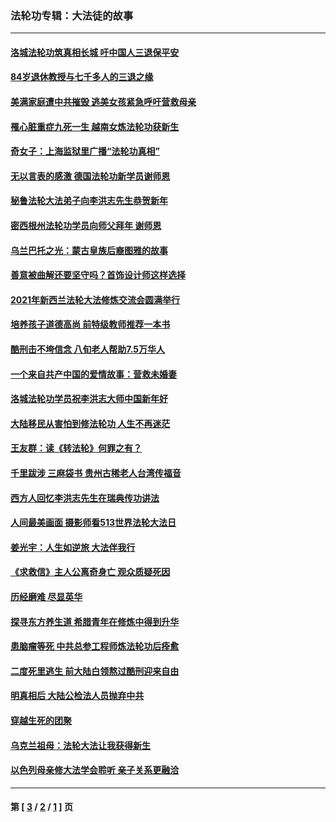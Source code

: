 ### 法轮功专辑：大法徒的故事
---
#### [洛城法轮功筑真相长城 吁中国人三退保平安](../../pages/nf1147481/n13892471.md?04070430) 
#### [84岁退休教授与七千多人的三退之缘](../../pages/nf1147481/n13796650.md?04070430) 
#### [美满家庭遭中共摧毁 逃美女孩紧急呼吁营救母亲](../../pages/nf1147481/n13792859.md?04070430) 
#### [罹心脏重症九死一生 越南女炼法轮功获新生](../../pages/nf1147481/n13732766.md?04070430) 
#### [奇女子：上海监狱里广播“法轮功真相”](../../pages/nf1147481/n13726443.md?04070430) 
#### [无以言表的感激 德国法轮功新学员谢师恩](../../pages/nf1147481/n13543790.md?04070430) 
#### [秘鲁法轮大法弟子向李洪志先生恭贺新年](../../pages/nf1147481/n13540182.md?04070430) 
#### [密西根州法轮功学员向师父拜年 谢师恩](../../pages/nf1147481/n13538183.md?04070430) 
#### [乌兰巴托之光：蒙古皇族后裔图雅的故事](../../pages/nf1147481/n13155759.md?04070430) 
#### [善意被曲解还要坚守吗？首饰设计师这样选择](../../pages/nf1147481/n13077575.md?04070430) 
#### [2021年新西兰法轮大法修炼交流会圆满举行](../../pages/nf1147481/n13033149.md?04070430) 
#### [培养孩子道德高尚 前特级教师推荐一本书](../../pages/nf1147481/n12938640.md?04070430) 
#### [酷刑击不垮信念 八旬老人帮助7.5万华人](../../pages/nf1147481/n12880712.md?04070430) 
#### [一个来自共产中国的爱情故事：营救未婚妻](../../pages/nf1147481/n12778386.md?04070430) 
#### [洛城法轮功学员祝李洪志大师中国新年好](../../pages/nf1147481/n12724685.md?04070430) 
#### [大陆移民从害怕到修法轮功 人生不再迷茫](../../pages/nf1147481/n12414325.md?04070430) 
#### [王友群：读《转法轮》何罪之有？](../../pages/nf1147481/n12408647.md?04070430) 
#### [千里跋涉 三麻袋书 贵州古稀老人台湾传福音](../../pages/nf1147481/n12198750.md?04070430) 
#### [西方人回忆李洪志先生在瑞典传功讲法](../../pages/nf1147481/n12099607.md?04070430) 
#### [人间最美画面 摄影师看513世界法轮大法日](../../pages/nf1147481/n12094118.md?04070430) 
#### [姜光宇：人生如逆旅 大法伴我行](../../pages/nf1147481/n12088664.md?04070430) 
#### [《求救信》主人公离奇身亡 观众质疑死因](../../pages/nf1147481/n11845215.md?04070430) 
#### [历经磨难 尽显英华](../../pages/nf1147481/n11723297.md?04070430) 
#### [探寻东方养生道 希腊青年在修炼中得到升华](../../pages/nf1147481/n11494502.md?04070430) 
#### [患脑瘤等死 中共总参工程师炼法轮功后痊愈](../../pages/nf1147481/n11466682.md?04070430) 
#### [二度死里逃生 前大陆白领熬过酷刑迎来自由](../../pages/nf1147481/n11368594.md?04070430) 
#### [明真相后 大陆公检法人员抛弃中共](../../pages/nf1147481/n11358618.md?04070430) 
#### [穿越生死的团聚](../../pages/nf1147481/n11258922.md?04070430) 
#### [乌克兰祖母：法轮大法让我获得新生](../../pages/nf1147481/n11269457.md?04070430) 
#### [以色列母亲修大法学会聆听 亲子关系更融洽](../../pages/nf1147481/n11268195.md?04070430) 

---
#### 第 [ [3](./3.md?04070430) / [2](./2.md?04070430) / [1](./1.md?04070430) ] 页
